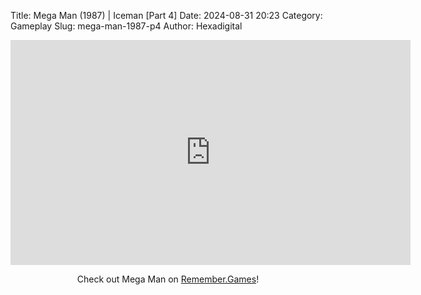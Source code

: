 Title: Mega Man (1987) | Iceman [Part 4]
Date: 2024-08-31 20:23
Category: Gameplay
Slug: mega-man-1987-p4
Author: Hexadigital

<center><iframe src="https://www.youtube.com/embed/8KHXNXCU1XE?feature=oembed" allow="accelerometer; autoplay; encrypted-media; gyroscope; picture-in-picture" width="640" height="360" frameborder="0"></iframe>

Check out Mega Man on [Remember.Games](https://remember.games/game/4363/mega-man/)!</center>